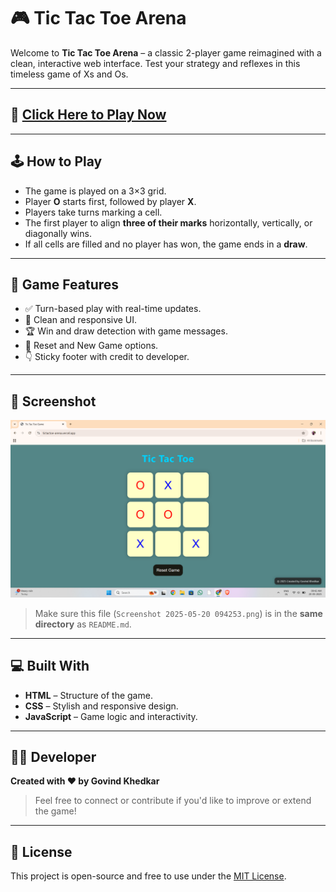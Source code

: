 # 🎮 Tic Tac Toe Arena

Welcome to **Tic Tac Toe Arena** – a classic 2-player game reimagined with a clean, interactive web interface. Test your strategy and reflexes in this timeless game of Xs and Os.

---

## 🔗 [Click Here to Play Now](https://tictactoe-arena.vercel.app/)

---

## 🕹️ How to Play

- The game is played on a 3×3 grid.
- Player **O** starts first, followed by player **X**.
- Players take turns marking a cell.
- The first player to align **three of their marks** horizontally, vertically, or diagonally wins.
- If all cells are filled and no player has won, the game ends in a **draw**.

---

## 🧠 Game Features

- ✅ Turn-based play with real-time updates.
- 🎨 Clean and responsive UI.
- 🏆 Win and draw detection with game messages.
- 🔁 Reset and New Game options.
- 👇 Sticky footer with credit to developer.

---

## 📸 Screenshot

![Tic Tac Toe Arena Screenshot](./Screenshot%202025-05-20%20094253.png)

> Make sure this file (`Screenshot 2025-05-20 094253.png`) is in the **same directory** as `README.md`.

---

## 💻 Built With

- **HTML** – Structure of the game.
- **CSS** – Stylish and responsive design.
- **JavaScript** – Game logic and interactivity.

---

## 👨‍💻 Developer

**Created with ❤️ by Govind Khedkar**

> Feel free to connect or contribute if you'd like to improve or extend the game!

---

## 📜 License

This project is open-source and free to use under the [MIT License](LICENSE).

